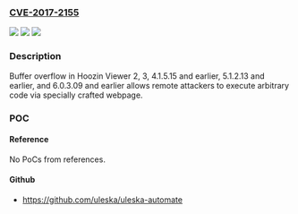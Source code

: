 ### [CVE-2017-2155](https://cve.mitre.org/cgi-bin/cvename.cgi?name=CVE-2017-2155)
![](https://img.shields.io/static/v1?label=Product&message=Hoozin%20Viewer&color=blue)
![](https://img.shields.io/static/v1?label=Version&message=n%2Fa&color=blue)
![](https://img.shields.io/static/v1?label=Vulnerability&message=Buffer%20Overflow&color=brighgreen)

### Description

Buffer overflow in Hoozin Viewer 2, 3, 4.1.5.15 and earlier, 5.1.2.13 and earlier, and 6.0.3.09 and earlier allows remote attackers to execute arbitrary code via specially crafted webpage.

### POC

#### Reference
No PoCs from references.

#### Github
- https://github.com/uleska/uleska-automate

